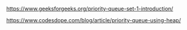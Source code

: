 https://www.geeksforgeeks.org/priority-queue-set-1-introduction/

https://www.codesdope.com/blog/article/priority-queue-using-heap/
